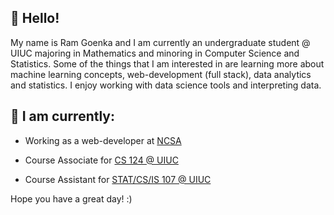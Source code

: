 ## :wave: Hello!

My name is Ram Goenka and I am currently an undergraduate student @ UIUC majoring in Mathematics and minoring in Computer Science and Statistics. Some of the things that I am interested in are learning more about machine learning concepts, web-development (full stack), data analytics and statistics. I enjoy working with data science tools and interpreting data.


## 📝 I am currently: 

   - Working as a web-developer at [NCSA](https://www.ncsa.illinois.edu/) 
    
   - Course Associate for [CS 124 @ UIUC](https://www.cs124.org/)
    
   - Course Assistant for [STAT/CS/IS 107 @ UIUC](https://discovery.cs.illinois.edu/)

Hope you have a great day! :)
